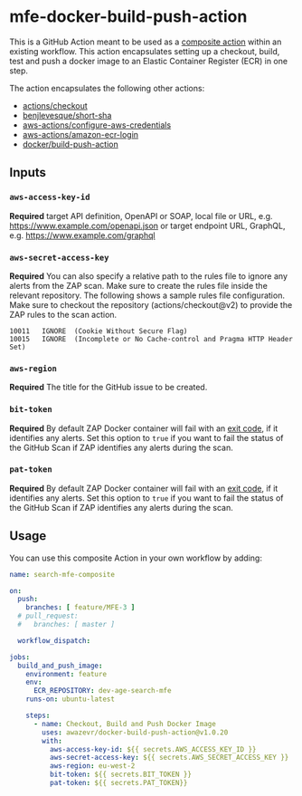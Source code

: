 # mfe-docker-build-push-action
This is a GitHub Action meant to be used as a [composite action](https://docs.github.com/en/actions/creating-actions/creating-a-composite-action) within an existing workflow. This action encapsulates setting up a checkout, build, test and push a docker image to an Elastic Container Register (ECR) in one step. 

The action encapsulates the following other actions:

- [actions/checkout](https://github.com/actions/checkout)
- [benjlevesque/short-sha](https://github.com/benjlevesque/short-sha)
- [aws-actions/configure-aws-credentials](https://github.com/aws-actions/configure-aws-credentials)
- [aws-actions/amazon-ecr-login](https://github.com/aws-actions/amazon-ecr-login)
- [docker/build-push-action](https://github.com/docker/build-push-action)



## Inputs

### `aws-access-key-id`

**Required** target API definition, OpenAPI or SOAP, local file or URL, e.g. https://www.example.com/openapi.json
or target endpoint URL, GraphQL, e.g. https://www.example.com/graphql

### `aws-secret-access-key`

**Required** You can also specify a relative path to the rules file to ignore any alerts from the ZAP scan. Make sure to create
the rules file inside the relevant repository. The following shows a sample rules file configuration.
Make sure to checkout the repository (actions/checkout@v2) to provide the ZAP rules to the scan action.

```tsv
10011	IGNORE	(Cookie Without Secure Flag)
10015	IGNORE	(Incomplete or No Cache-control and Pragma HTTP Header Set)
```

### `aws-region`

**Required** The title for the GitHub issue to be created.


### `bit-token`

**Required** By default ZAP Docker container will fail with an [exit code](https://github.com/zaproxy/zaproxy/blob/7abbd57f6894c2abf4f1ed00fb95e99c34ef2e28/docker/zap-api-scan.py#L35),
if it identifies any alerts. Set this option to `true` if you want to fail the status of the GitHub Scan if ZAP identifies any alerts during the scan.

### `pat-token`

**Required** By default ZAP Docker container will fail with an [exit code](https://github.com/zaproxy/zaproxy/blob/7abbd57f6894c2abf4f1ed00fb95e99c34ef2e28/docker/zap-api-scan.py#L35),
if it identifies any alerts. Set this option to `true` if you want to fail the status of the GitHub Scan if ZAP identifies any alerts during the scan.




## Usage
You can use this composite Action in your own workflow by adding:

```yml
name: search-mfe-composite

on:
  push:
    branches: [ feature/MFE-3 ]
  # pull_request:
  #   branches: [ master ]

  workflow_dispatch:

jobs:
  build_and_push_image:
    environment: feature
    env:
      ECR_REPOSITORY: dev-age-search-mfe
    runs-on: ubuntu-latest

    steps:
      - name: Checkout, Build and Push Docker Image
        uses: awazevr/docker-build-push-action@v1.0.20
        with:
          aws-access-key-id: ${{ secrets.AWS_ACCESS_KEY_ID }}
          aws-secret-access-key: ${{ secrets.AWS_SECRET_ACCESS_KEY }}
          aws-region: eu-west-2
          bit-token: ${{ secrets.BIT_TOKEN }}
          pat-token: ${{ secrets.PAT_TOKEN}}

```

